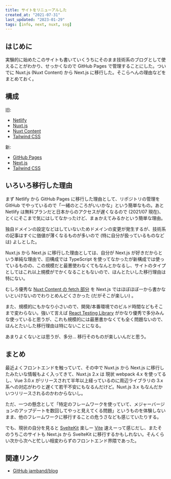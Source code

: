 ```yaml
---
title: サイトをリニューアルした
created_at: "2021-07-31"
last_updated: "2023-01-29"
tags: [info, next, nuxt, ssg]
---
```


## はじめに

実験的に始めたこのサイトも書いていくうちにそのまま技術系のブログとして使えることがわかり、せっかくなので GitHub Pages で管理することにした。ついでに Nuxt.js (Nuxt Content) から Next.js に移行した。そこらへんの理由などをまとめておく。

## 構成

旧:

- [Netlify](https://www.netlify.com/)
- [Nuxt.js](https://nuxtjs.org/)
- [Nuxt Content](https://content.nuxtjs.org/)
- [Tailwind CSS](https://tailwindcss.com/)

新:

- [GitHub Pages](https://docs.github.com/ja/pages/)
- [Next.js](https://nextjs.org/)
- [Tailwind CSS](https://tailwindcss.com/)

## いろいろ移行した理由

まず Netlify から GitHub Pages に移行した理由として、リポジトリの管理を GitHub でやっているので「一緒のところがいいかな」という簡単なもの。あと Netlify は無料プランだと日本からのアクセスが遅くなるので (2021/07 現在)、とくにそこまで気にはしてなかったけど、まぁかえてみるかという簡単な理由。

独自ドメインの設定などはしていないためドメインの変更が発生するが、技術系の記事はすぐに価値が薄くなるものが多いので (特に自分が扱っているものなどは) よしとした。

Nuxt.js から Next.js に移行した理由としては、自分が Next.js が好きだからという単純な理由で、旧構成では TypeScript を使ってなかったが新構成では使っているものの、この規模だと最悪使わなくてもなんとかなるし、サイトのタイプとしてはこれ以上規模がでかくなることもないので、ほんとたいした移行理由は特にない。

むしろ優秀な [Nuxt Content の fetch 部分](https://content.nuxtjs.org/fetching) を Next.js ではほぼほぼ一から書かないといけないのでわりとめんどくさかった (だがそこが楽しい) 。

また、規模的にもかなり小さいので、開発/本番環境でのビルド時間などもそこまで変わらない。強いて言えば [React Testing Library](https://testing-library.com/docs/react-testing-library/intro) がかなり優秀で多分みんな使っていると思うが、これも規模的には最悪書かなくても全く問題ないので、ほんとたいした移行理由は特にないことになる。

あまりよくないとは思うが、多分... 移行そのものが楽しいんだと思う。

## まとめ

最近よくフロントエンドを触っていて、その中で Nuxt.js から Next.js に移行したみたいな情報もよく入ってきて、Nuxt.js 2.x は 現状 webpack 4.x を使ってるし、Vue 3.0.x がリリースされて半年以上経っているのに周辺ライブラリの 3.x 系への対応がわりと遅くて若干不安にもなるんだけど。Nuxt.js 3.x もなんだかいつリリースされるのかわからないし。

ただ、一つの懸念として「特定のフレームワークを使っていて、メジャーバージョンのアップデートを数回してやっと見えてくる問題」というものを体験しないまま、他のフレームワークに移行することの危うさなども感じていたりする。

でも、現状の自分を見ると [SvelteKit](https://kit.svelte.dev/) 楽しー [Vite](https://vitejs.dev/) 速えーって感じだし、またそのうちこのサイトも Next.js から SvelteKit に移行するかもしれない。そんくらい次から次へと忙しい相変わらずのフロントエンド界隈であった。

## 関連リンク

- [GitHub jamband/blog](https://github.com/jamband/blog)
